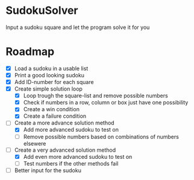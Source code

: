 # SudokuSolver
Input a sudoku square and let the program solve it for you

# Roadmap
- [x] Load a sudoku in a usable list
- [x] Print a good looking sudoku
- [x] Add ID-number for each square
- [x] Create simple solution loop
    - [x] Loop trough the square-list and remove possible numbers
    - [x] Check if numbers in a row, column or box just have one possibility
    - [x] Create a win condition
    - [x] Create a failure condition
- [ ] Create a more advance solution method
    - [x] Add more advanced sudoku to test on
    - [ ] Remove possible numbers based on combinations of numbers elsewere
- [ ] Create a very advanced solution method
    - [x] Add even more advanced sudoku to test on
    - [ ] Test numbers if the other methods fail
- [ ] Better input for the sudoku